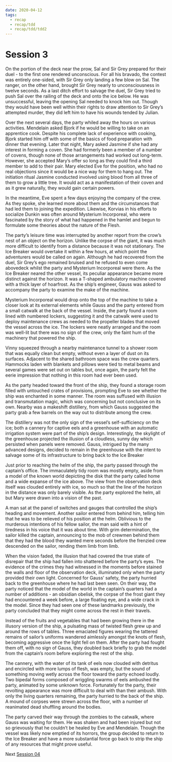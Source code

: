 ```yaml
---
date: 2020-04-12
tags:
  - recap
  - recap/tdd
  - recap/tdd/tdd2
---
```

# Session 3

On the portion of the deck near the prow, Sal and Sir Grey prepared for their duel - to the first one rendered unconscious. For all his bravado, the contest was entirely one-sided, with Sir Grey only landing a few blow on Sal. The ranger, on the other hand, brought Sir Grey nearly to unconsciousness in twelve seconds. As a last ditch effort to salvage the duel, Sir Grey tried to push Sal over the railing of the deck and onto the ice below. He was unsuccessful, leaving the opening Sal needed to knock him out. Though they would have been well within their rights to draw attention to Sir Grey’s attempted murder, they did left him to have his wounds tended by Julian.

Over the next several days, the party whiled away the hours on various activities. Mendelain asked Bjork if he would be willing to take on an apprentice cook. Despite his complete lack of experience with cooking, Bjork started him off with some of the basics of food preparation with dinner that evening. Later that night, Mary asked Jasmine if she had any interest in forming a coven. She had formerly been a member of a number of covens, though none of those arrangements had worked out long-term. However, she accepted Mary’s offer so long as they could find a third member to add to their pair. Mary elected Eve for the position, who had no real objections since it would be a nice way for them to hang out. The initiation ritual Jasmine conducted involved using blood from all three of them to grow a little tree. It would act as a manifestation of their coven and as it grew naturally, they would gain certain powers.

In the meantime, Eve spent a few days enjoying the company of the crew. As they spoke, she learned more about them and the circumstances that had led them to joining the expedition. Likewise, Korvias in his efforts to socialize Dunkin was often around Mysterium Incorporeal, who were fascinated by the story of what had happened in the hamlet and begun to formulate some theories about the nature of the Flesh.

The party’s leisure time was interrupted by another report from the crow’s nest of an object on the horizon. Unlike the corpse of the giant, it was much more difficult to identify from a distance because it was not stationary. The Ice Breaker would overtake it within a few hours, at which point the adventurers would be called on again. Although he had recovered from the duel, Sir Grey’s ego remained bruised and he refused to even come abovedeck whilst the party and Mysterium Incorporeal were there. As the Ice Breaker neared the other vessel, its peculiar appearance became more distinct against the horizon. It was a T-shaped ambulatory machine covered with a thick layer of hoarfrost. As the ship’s engineer, Gauss was asked to accompany the party to examine the make of the machine.

Mysterium Incorporeal would drop onto the top of the machine to take a closer look at its external elements while Gauss and the party entered from a small catwalk at the back of the vessel. Inside, the party found a room lined with numbered lockers, suggesting it and the catwalk were used to deploy maintenance crews as needed to the propeller blades that moved the vessel across the ice. The lockers were neatly arranged and the room was well-lit but there was no sign of the crew, only the faint hum of the machinery that powered the ship.

Vinny squeezed through a nearby maintenance tunnel to a shower room that was equally clean but empty, without even a layer of dust on its surfaces. Adjacent to the shared bathroom space was the crew quarters. Hammocks laden with blankets and pillows were tied to metal beams and several games were set out on tables but, once again, the party felt the eerie impression that nothing in this room had ever been used.

As the party headed toward the front of the ship, they found a storage room filled with untouched crates of provisions, prompting Eve to see whether the ship was enchanted in some manner. The room was suffused with illusion and transmutation magic, which was concerning but not conclusive on its own. Nearby was a makeshift distillery, from which Gauss suggested the party grab a few barrels on the way out to distribute among the crew.

The distillery was not the only sign of the vessel’s self-sufficiency on the ice; both a cannery for captive eels and a greenhouse with an automatic irrigation system were part of the ship’s design. Interestingly, the skylight of the greenhouse projected the illusion of a cloudless, sunny day which persisted when panels were removed. Gauss, intrigued by the many advanced designs, decided to remain in the greenhouse with the intent to salvage some of its infrastructure to bring back to the Ice Breaker

Just prior to reaching the helm of the ship, the party passed through the captain’s office. The immaculately tidy room was mostly empty, aside from a model of the known world depicting the disk that the party called home and a wide expanse of the ice above. The view from the observation deck itself was clouded entirely with ice, so much so that the line of the horizon in the distance was only barely visible. As the party explored the helm, all but Mary were drawn into a vision of the past.

A man sat at the panel of switches and gauges that controlled the ship’s heading and movement. Another sailor entered from behind him, telling him that he was to be relieved of his position at the helm. Oblivious to the murderous intentions of his fellow sailor, the man said with a hint of tiredness in his voice that it was about time. With grim determination, the sailor killed the captain, announcing to the mob of crewmen behind them that they had the blood they wanted mere seconds before the frenzied crew descended on the sailor, rending them limb from limb.

When the vision faded, the illusion that had covered the true state of disrepair that the ship had fallen into shattered before the party’s eyes. The evidence of the crimes they had witnessed in the moments before stained the walls and floor of the observation deck, illuminated only when the party provided their own light. Concerned for Gauss’ safety, the party hurried back to the greenhouse where he had last been seen. On their way, the party noticed that the model of the world in the captain’s quarters had a number of additions - an obsidian obelisk, the corpse of the frost giant they had encountered a week before, a large floating eye, and a wide crack in the model. Since they had seen one of these landmarks previously, the party concluded that they might come across the rest in their travels.

Instead of the fruits and vegetables that had been growing there in the illusory version of the ship, a pulsating mass of twisted flesh grew up and around the rows of tables. Three emaciated figures wearing the tattered remains of sailor’s uniforms wandered aimlessly amongst the knots of flesh, becoming aggressive once the light fell on them. After the party had fought them off, with no sign of Gauss, they doubled back briefly to grab the model from the captain’s room before exploring the rest of the ship.

The cannery, with the water of its tank of eels now clouded with detritus and encircled with more lumps of flesh, was empty, but the sound of something moving wetly across the floor toward the party echoed loudly. Two bipedal forms composed of wriggling swarms of eels ambushed the party, animated by some unknown force. Fortunately for the party, their revolting appearance was more difficult to deal with than their ambush. With only the living quarters remaining, the party hurried to the back of the ship. A mound of corpses were strewn across the floor, with a number of reanimated dead shuffling around the bodies.

The party carved their way through the zombies to the catwalk, where Gauss was waiting for them. He was shaken and had been injured but not so grievously that he couldn’t be healed by Eve and Mendelain. Though the vessel was likely now emptied of its horrors, the group decided to return to the Ice Breaker and have a more substantial force go back to strip the ship of any resources that might prove useful.

Next
[Session 04](Recaps/Auril%20Adventures/Campaign%202%20-%20A%20Frigid%20Expedition/Session%2004.md)